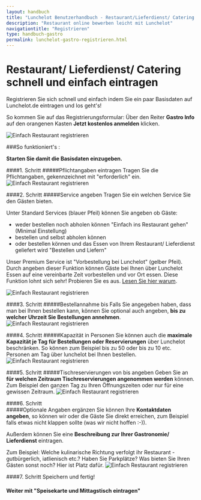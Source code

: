 ```yaml
---
layout: handbuch
title: "Lunchelot Benutzerhandbuch - Restaurant/Lieferdienst/ Catering registrieren"
description: "Restaurant online bewerben leicht mit Lunchelot"
navigationtitle: "Registrieren"
type: handbuch-gastro
permalink: lunchelot-gastro-registrieren.html
---
```


# Restaurant/ Lieferdienst/ Catering schnell und einfach eintragen
  
Registrieren Sie sich schnell und einfach indem Sie ein paar Basisdaten auf Lunchelot.de eintragen und los geht's!
  
So kommen Sie auf das Registrierungsformular: Über den Reiter __Gastro Info__ auf den orangenen Kasten __Jetzt kostenlos anmelden__ klicken. 
  
<img src="{{site.baseurl}}assets/gastro/reg-gastro.png" alt="Einfach Restaurant registrieren" />
  

###So funktioniert's :

__Starten Sie damit die Basisdaten einzugeben.__
  
####1. Schritt
#####Pflichtangaben eintragen
Tragen Sie die Pflichtangaben, gekennzeichnet mit "erforderlich" ein.
<img src="{{site.baseurl}}assets/gastro/basisdaten.png" alt="Einfach Restaurant registrieren" />
  
####2. Schritt
#####Service angeben
Tragen Sie ein welchen Service Sie den Gästen bieten. 
  
Unter Standard Services (blauer Pfeil) können Sie angeben ob Gäste: 
  
* weder bestellen noch abholen können "Einfach ins Restaurant gehen" (Minimal Einstellung)
* bestellen und selbst abholen können
* oder bestellen können und das Essen von Ihrem Restaurant/ Lieferdienst geliefert wird "Bestellen und Liefern"

Unser Premium Service ist "Vorbestellung bei Lunchelot" (gelber Pfeil). Durch angeben dieser Funktion können Gäste bei Ihnen über Lunchelot Essen auf eine vereinbarte Zeit vorbestellen und vor Ort essen. Diese Funktion lohnt sich sehr! Probieren Sie es aus. 
<a href="fehlt noch" target="_blank">Lesen Sie hier warum</a>.

<img src="{{site.baseurl}}assets/gastro/basisdaten.png" alt="Einfach Restaurant registrieren" />
  
####3. Schritt
#####Bestellannahme bis
Falls Sie angegeben haben, dass man bei Ihnen bestellen kann, können Sie optional auch angeben, __bis zu welcher Uhrzeit Sie Bestellungen annehmen__.
 <img src="{{site.baseurl}}assets/gastro/basisdaten3.png" alt="Einfach Restaurant registrieren" />
  
####4. Schritt
#####Kapazität in Personen
Sie können auch die __maximale Kapazität je Tag für Bestellungen oder Reservierungen__ über Lunchelot beschränken. So können zum Beispiel bis zu 50 oder bis zu 10 etc. Personen am Tag über lunchelot bei Ihnen bestellen.
 <img src="{{site.baseurl}}assets/gastro/basisdaten4.png" alt="Einfach Restaurant registrieren" />
   
####5. Schritt
#####Tischreservierungen von bis angeben
Geben Sie an __für welchen Zeitraum Tischreservierungen angenommen werden__ können. Zum Beispiel den ganzen Tag zu Ihren Öffnungszeiten oder nur für eine gewissen Zeitraum.
 <img src="{{site.baseurl}}assets/gastro/basisdaten5.png" alt="Einfach Restaurant registrieren" />
  
####6. Schritt  
#####Optionale Angaben ergänzen
Sie können Ihre __Kontaktdaten angeben__, so können wir oder die Gäste Sie direkt erreichen, zum Beispiel falls etwas nicht klappen sollte (was wir nicht hoffen :-)). 
  
Außerdem können Sie eine __Beschreibung zur Ihrer Gastronomie/ Lieferdienst__ eintragen. 
  
Zum Beispiel: Welche kulinarische Richtung verfolgt ihr Restaurant - gutbürgerlich, iatlienisch etc.? Haben Sie Parkplätze? Was bieten Sie Ihren Gästen sonst noch? Hier ist Platz dafür.
 <img src="{{site.baseurl}}assets/gastro/basisdaten6.png" alt="Einfach Restaurant registrieren" />
   

####7. Schritt
Speichern und fertig!
  

#### Weiter mit "Speisekarte und Mittagstisch eintragen"



